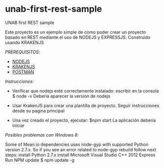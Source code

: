 # unab-first-rest-sample

UNAB first REST sample

Este proyecto es un ejemplo simple de como poder crear un proyecto basado en REST mediante el uso de NODEJS y EXPRESSJS. Construido usando KRAKENJS

*PREREQUISITOS*:

- [NODEJS](https://nodejs.org/)
- [KRAKENJS](http://krakenjs.com/)
- [POSTMAN](https://www.getpostman.com/)
 
*Instrucciones*:

- Verificar que nodejs esté correctamente instalado: escribir en la consola 
$ node -v
Deberia aparecer la version de nodejs

- Usar KrakenJS para crear una plantilla de proyecto. Seguir instrucciones desde su pagina principal
- Una vez creado el proyecto, ejecutar: 
$npm start 
La aplicación deberia iniciar

*Posibles problemas con Windows 8*:

Some of Mean.io dependencies uses node-gyp with supported Python version 2.7.x. So if you see an error related to node-gyp rebuild follow next steps:
install Python 2.7.x
install Microsoft Visual Studio C++ 2012 Express
Run NPM update
$ npm update -g

